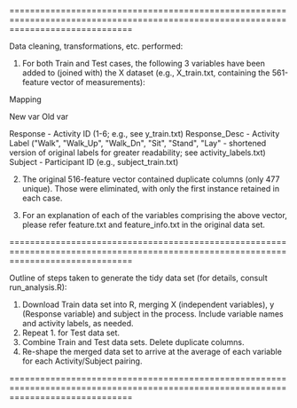 ====================================================================================================================================

Data cleaning, transformations, etc. performed:

1. For both Train and Test cases, the following 3 variables have been added to (joined with)
the X dataset (e.g., X_train.txt, containing the 561-feature vector of measurements):

Mapping

New var                 Old var

Response      -    Activity ID (1-6; e.g., see y_train.txt) 
Response_Desc -    Activity Label ("Walk", "Walk_Up", "Walk_Dn", "Sit", "Stand", "Lay" - shortened version of original labels for greater readability; see activity_labels.txt)
Subject       -    Participant ID (e.g., subject_train.txt)

2. The original 516-feature vector contained duplicate columns (only 477 unique). Those were
eliminated, with only the first instance retained in each case.

3. For an explanation of each of the variables comprising the above vector, please refer
feature.txt and feature_info.txt in the original data set.

====================================================================================================================================

Outline of steps taken to generate the tidy data set (for details, consult run_analysis.R):

1. Download Train data set into R, merging X (independent variables), y (Response variable) and 
subject in the process. Include variable names and activity labels, as needed.
2. Repeat 1. for Test data set.
3. Combine Train and Test data sets. Delete duplicate columns.
4. Re-shape the merged data set to arrive at the average of each variable for each 
Activity/Subject pairing.

====================================================================================================================================
